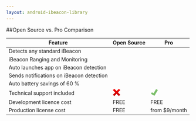 ```yaml
---
layout: android-ibeacon-library
---
```




##Open Source vs. Pro Comparison

<style>.featureimg { width:20px; height:20px; }</style>

Feature                                  | Open Source | Pro 
---------------------------------------- | ----------- | --- 
Detects any standard iBeacon             | |            
iBeacon Ranging and Monitoring           | |
Auto launches app on iBeacon detection   | |
Sends notifications on iBeacon detection | |
Auto battery savings of 60 %             | |
Technical support included               | <img src='/img/redx.png' class="featureimg"/> |  <img src='/img/check.png' class="featureimg"/>              
Development licence cost                 | FREE        | FREE  
Production license cost                  | FREE        | from $9/month     

 
